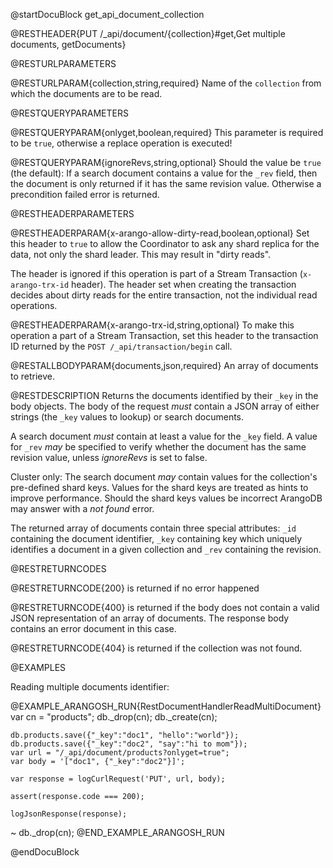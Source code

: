 
@startDocuBlock get_api_document_collection

@RESTHEADER{PUT /_api/document/{collection}#get,Get multiple documents, getDocuments}

@RESTURLPARAMETERS

@RESTURLPARAM{collection,string,required}
Name of the `collection` from which the documents are to be read.

@RESTQUERYPARAMETERS

@RESTQUERYPARAM{onlyget,boolean,required}
This parameter is required to be `true`, otherwise a replace
operation is executed!

@RESTQUERYPARAM{ignoreRevs,string,optional}
Should the value be `true` (the default):
If a search document contains a value for the `_rev` field,
then the document is only returned if it has the same revision value.
Otherwise a precondition failed error is returned.

@RESTHEADERPARAMETERS

@RESTHEADERPARAM{x-arango-allow-dirty-read,boolean,optional}
Set this header to `true` to allow the Coordinator to ask any shard replica for
the data, not only the shard leader. This may result in "dirty reads".

The header is ignored if this operation is part of a Stream Transaction
(`x-arango-trx-id` header). The header set when creating the transaction decides
about dirty reads for the entire transaction, not the individual read operations.

@RESTHEADERPARAM{x-arango-trx-id,string,optional}
To make this operation a part of a Stream Transaction, set this header to the
transaction ID returned by the `POST /_api/transaction/begin` call.

@RESTALLBODYPARAM{documents,json,required}
An array of documents to retrieve.

@RESTDESCRIPTION
Returns the documents identified by their `_key` in the body objects.
The body of the request _must_ contain a JSON array of either
strings (the `_key` values to lookup) or search documents.

A search document _must_ contain at least a value for the `_key` field.
A value for `_rev` _may_ be specified to verify whether the document
has the same revision value, unless _ignoreRevs_ is set to false.

Cluster only: The search document _may_ contain
values for the collection's pre-defined shard keys. Values for the shard keys
are treated as hints to improve performance. Should the shard keys
values be incorrect ArangoDB may answer with a *not found* error.

The returned array of documents contain three special attributes: `_id` containing the document
identifier, `_key` containing key which uniquely identifies a document
in a given collection and `_rev` containing the revision.

@RESTRETURNCODES

@RESTRETURNCODE{200}
is returned if no error happened

@RESTRETURNCODE{400}
is returned if the body does not contain a valid JSON representation
of an array of documents. The response body contains
an error document in this case.

@RESTRETURNCODE{404}
is returned if the collection was not found.

@EXAMPLES

Reading multiple documents identifier:

@EXAMPLE_ARANGOSH_RUN{RestDocumentHandlerReadMultiDocument}
    var cn = "products";
    db._drop(cn);
    db._create(cn);

    db.products.save({"_key":"doc1", "hello":"world"});
    db.products.save({"_key":"doc2", "say":"hi to mom"});
    var url = "/_api/document/products?onlyget=true";
    var body = '["doc1", {"_key":"doc2"}]';

    var response = logCurlRequest('PUT', url, body);

    assert(response.code === 200);

    logJsonResponse(response);
  ~ db._drop(cn);
@END_EXAMPLE_ARANGOSH_RUN

@endDocuBlock
